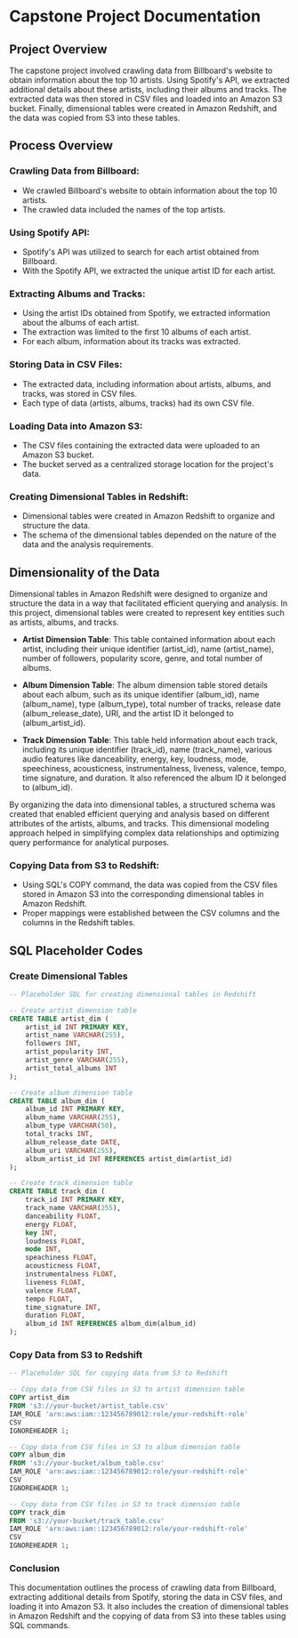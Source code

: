 # Capstone Project Documentation

## Project Overview
The capstone project involved crawling data from Billboard's website to obtain information about the top 10 artists. Using Spotify's API, we extracted additional details about these artists, including their albums and tracks. The extracted data was then stored in CSV files and loaded into an Amazon S3 bucket. Finally, dimensional tables were created in Amazon Redshift, and the data was copied from S3 into these tables.

## Process Overview

### Crawling Data from Billboard:
- We crawled Billboard's website to obtain information about the top 10 artists.
- The crawled data included the names of the top artists.

### Using Spotify API:
- Spotify's API was utilized to search for each artist obtained from Billboard.
- With the Spotify API, we extracted the unique artist ID for each artist.

### Extracting Albums and Tracks:
- Using the artist IDs obtained from Spotify, we extracted information about the albums of each artist.
- The extraction was limited to the first 10 albums of each artist.
- For each album, information about its tracks was extracted.

### Storing Data in CSV Files:
- The extracted data, including information about artists, albums, and tracks, was stored in CSV files.
- Each type of data (artists, albums, tracks) had its own CSV file.

### Loading Data into Amazon S3:
- The CSV files containing the extracted data were uploaded to an Amazon S3 bucket.
- The bucket served as a centralized storage location for the project's data.

### Creating Dimensional Tables in Redshift:
- Dimensional tables were created in Amazon Redshift to organize and structure the data.
- The schema of the dimensional tables depended on the nature of the data and the analysis requirements.

## Dimensionality of the Data
Dimensional tables in Amazon Redshift were designed to organize and structure the data in a way that facilitated efficient querying and analysis. In this project, dimensional tables were created to represent key entities such as artists, albums, and tracks.

- **Artist Dimension Table**: This table contained information about each artist, including their unique identifier (artist_id), name (artist_name), number of followers, popularity score, genre, and total number of albums.

- **Album Dimension Table**: The album dimension table stored details about each album, such as its unique identifier (album_id), name (album_name), type (album_type), total number of tracks, release date (album_release_date), URI, and the artist ID it belonged to (album_artist_id).

- **Track Dimension Table**: This table held information about each track, including its unique identifier (track_id), name (track_name), various audio features like danceability, energy, key, loudness, mode, speechiness, acousticness, instrumentalness, liveness, valence, tempo, time signature, and duration. It also referenced the album ID it belonged to (album_id).

By organizing the data into dimensional tables, a structured schema was created that enabled efficient querying and analysis based on different attributes of the artists, albums, and tracks. This dimensional modeling approach helped in simplifying complex data relationships and optimizing query performance for analytical purposes.

### Copying Data from S3 to Redshift:
- Using SQL's COPY command, the data was copied from the CSV files stored in Amazon S3 into the corresponding dimensional tables in Amazon Redshift.
- Proper mappings were established between the CSV columns and the columns in the Redshift tables.

## SQL Placeholder Codes

### Create Dimensional Tables

```sql
-- Placeholder SQL for creating dimensional tables in Redshift

-- Create artist dimension table
CREATE TABLE artist_dim (
    artist_id INT PRIMARY KEY,
    artist_name VARCHAR(255),
    followers INT,
    artist_popularity INT,
    artist_genre VARCHAR(255),
    artist_total_albums INT
);

-- Create album dimension table
CREATE TABLE album_dim (
    album_id INT PRIMARY KEY,
    album_name VARCHAR(255),
    album_type VARCHAR(50),
    total_tracks INT,
    album_release_date DATE,
    album_uri VARCHAR(255),
    album_artist_id INT REFERENCES artist_dim(artist_id)
);

-- Create track dimension table
CREATE TABLE track_dim (
    track_id INT PRIMARY KEY,
    track_name VARCHAR(255),
    danceability FLOAT,
    energy FLOAT,
    key INT,
    loudness FLOAT,
    mode INT,
    speachiness FLOAT,
    acousticness FLOAT,
    instrumentalness FLOAT,
    liveness FLOAT,
    valence FLOAT,
    tempo FLOAT,
    time_signature INT,
    duration FLOAT,
    album_id INT REFERENCES album_dim(album_id)
);
```

### Copy Data from S3 to Redshift
```sql
-- Placeholder SQL for copying data from S3 to Redshift

-- Copy data from CSV files in S3 to artist dimension table
COPY artist_dim
FROM 's3://your-bucket/artist_table.csv'
IAM_ROLE 'arn:aws:iam::123456789012:role/your-redshift-role'
CSV
IGNOREHEADER 1;

-- Copy data from CSV files in S3 to album dimension table
COPY album_dim
FROM 's3://your-bucket/album_table.csv'
IAM_ROLE 'arn:aws:iam::123456789012:role/your-redshift-role'
CSV
IGNOREHEADER 1;

-- Copy data from CSV files in S3 to track dimension table
COPY track_dim
FROM 's3://your-bucket/track_table.csv'
IAM_ROLE 'arn:aws:iam::123456789012:role/your-redshift-role'
CSV
IGNOREHEADER 1;
```

### Conclusion
This documentation outlines the process of crawling data from Billboard, extracting additional details from Spotify, storing the data in CSV files, and loading it into Amazon S3. It also includes the creation of dimensional tables in Amazon Redshift and the copying of data from S3 into these tables using SQL commands.
